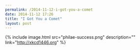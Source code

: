 ```yaml
---
permalink: /2014-11-12-i-got-you-a-comet
date: 2014-11-12 17:26
title: "I Got You a Comet"
layout: post
---
```

{% include image.html src="philae-success.png" description="" link="http://xkcd1446.org" %}
